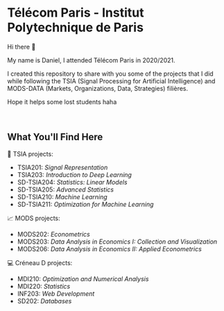 # Télécom Paris - Institut Polytechnique de Paris

Hi there 👋

My name is Daniel, I attended Télécom Paris in 2020/2021.

I created this repository to share with you some of the projects that I did while following the TSIA (Signal Processing for Artificial Intelligence) and MODS-DATA (Markets, 
Organizations, Data, Strategies) filières.

Hope it helps some lost students haha

<br>

## What You'll Find Here

🧠 TSIA projects:

- TSIA201: *Signal Representation*
- TSIA203: *Introduction to Deep Learning*
- SD-TSIA204: *Statistics: Linear Models*
- SD-TSIA205: *Advanced Statistics*
- SD-TSIA210: *Machine Learning*
- SD-TSIA211: *Optimization for Machine Learning*

📈 MODS projects:

- MODS202: *Econometrics*
- MODS203: *Data Analysis in Economics I: Collection and Visualization*
- MODS206: *Data Analysis in Economics II: Applied Econometrics*

💻 Créneau D projects:

- MDI210: *Optimization and Numerical Analysis*
- MDI220: *Statistics*
- INF203: *Web Development*
- SD202: *Databases*
